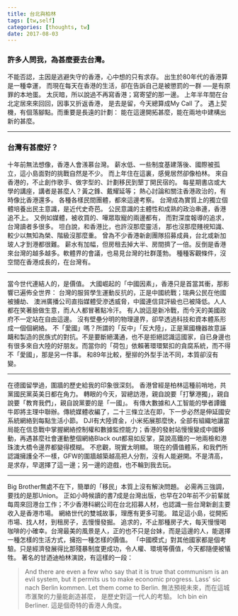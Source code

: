 ```yaml
---
title: 台北與柏林
tags: [tw,self]
categories: [thoughts, tw]
date: 2017-08-03
---
```



### 許多人問我，為甚麼要去台灣。
不能否認，主因是逃避失守的香港，心中想的只有求存。
出生於80年代的香港算是一種幸運，
而現在每天在香港的生活，卻在告訴自己是被懲罰的一群
──是有原罪的本地蛋。
太灰暗，所以說過不再寫香港；寫寄望的那一邊。
上年半年間在台北定居來來回回，因事又折返香港，
是去是留，今天總算成My Call 了。
遇上契機，有個落腳點。而重要是長遠的計劃：
能在這邊開拓甚麼，能在兩地中建構出新的甚麼。

---

### 台灣有甚麼好？
十年前無法想像，香港人會㵪慕台灣。
薪水低、一些制度基建落後、國際被孤立，這小島面對的挑戰自然是不少。
而上年住在這裏，感覺居然卻像柏林。
來自香港的，不止創作歌手、做字型的、計劃移民到墾丁開民宿的。
每星期書店或大學的講座，講者是甚麼人？黃之鋒、戴耀延等；
熱心討論和關注香港政治的，有時像比香港還多。
各種各樣民間團體，都來這邊考察。
台灣成為實質上的獨立個體培養出民主意識，是近代史奇芭。
公民意識的主體性和成熟的政治串連，香港追不上。
又例如媒體，被收買的、嘩眾取寵的兩邊都有，
而對深度報導的追求，台灣讀者多很多。
坦白說，和香港比，也許沒那麼靈活，
那也沒那麼賤視知識、較少以無知為榮、階級沒那麼重。
曾為不少香港新創團隊招募成員，台北或新加玻人才到港都很難。
薪水有加幅，但房租去掉大半、房間擠了一倍。反倒是香港來台灣的越多越多。軟體界的會議，也易見台灣的社群蓬勃。
種種客觀條件，沒空間在香港成長的，在台灣有。

---

當今世代連結人的，是價值。
大國崛起的「中國因素」，香港只是首當其衝，那影響已遍佈全世界：
台灣的服貿學生運動反抗的，正是中國統戰；瑞典公民在他國被擄劫、
澳洲廣播公司直指媒體受滲透威脅，中國連信貸評級也已被降低。人人都在笑著臉做生意，而人人都冒著點冷汗。
有人說這是新冷戰，而今天的美國政府不一定站在自由這邊。
沒有壁壘分明的物理邊界，卻早透過科技和資本體系形成一個個網絡。
不「愛國」嗎？所謂的「反中」「反大陸」，正是黨國機器故意誣衊和製造的民族式的對抗。不是要斷絕溝通，也不是拒絕認識這國家，自已身邊也有很多來自大陸的好朋友。而當你的「荷包」依賴著環環緊扣的貪腐系統，而不得不「愛國」，那是另一件事。
和89年比較，壓㧕的外型手法不同，本質卻沒有變。

---

在德國留學過，圍牆的歷史給我的印象很深刻。
香港曾經是柏林這種前哨地，共黨國民黨英美日都在角力。
轉眼的今天，習總訪港，親自說要「打擊港獨」，親自說要「教育我們」，親自說黨要的是「一國」。
有傳大數據和人工智能的學者譚鐵牛即將主理中聯辦。傳統媒體收編了，二十三條立法在即，下一步必然是伸延國安系統網絡到每點生活小節。
DJI有大陸資金，小米拓展那麼快，全部有組織地讓當局能在信息戰中掌握網絡控制權和數據監控能力；香港的發射站慢慢變成中國移動，再遇甚麼社會運動整個網絡Black out都易如反掌，莫說高鐵的一地兩檢和港珠澳大橋令邊界都變得模糊。
不悲觀，現實太明顯。
現在的價值體系，和我們所認識擁護全不一樣，GFW的圍牆越築越高把人分割，沒有人能避開。不是清高，是求存，早選擇了這一邊；另一邊的遊戲，也不輪到我去玩。

---

Big Brother無處不在下，簡單的「移民」本質上沒有解決問題。
必需再三強調，要找的是那Union。
正如小時候讀的書7成是台灣出版，也早在20年前不少前輩就每周來回港台工作；不少香港科網公司在台北招募人材，也認識一些台灣新創主要收入是香港市場。
網絡世代的雙城故事，理應有更多可能。
踏足這小島，從開拓市場、找人材，到租房子，去慢慢發掘。
追求的，不止那種房子大，每天慢慢喝咖啡的小確幸。台灣最美的風景是人，正的也不只是台妹，而是這邊的人，能選擇一種怎樣的生活方式，擁抱一種怎樣的價值。
「中國模式」對其他國家都是個考驗。只是經濟發展得比那殘暴制度更成功，令人權、環境等價值，今天都隨便被犠牲。
著名的甘迺迪柏林演說，有這樣的一段：
> And there are even a few who say that it is true that communism is an evil system, but it permits us to make economic progress. Lass' sic nach Berlin kommen. Let them come to Berlin.
無法預視未來，而在這城市滙聚的力量能創造甚麼，
是歷史對這一代人的考驗。
Ich bin ein Berliner.
這是個奇特的香港人角度。
